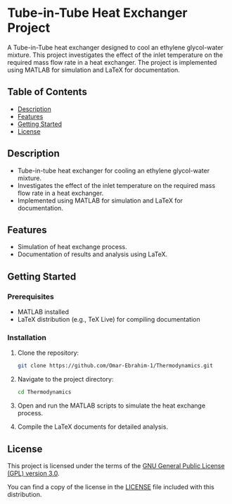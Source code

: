 # Tube-in-Tube Heat Exchanger Project

A Tube-in-Tube heat exchanger designed to cool an ethylene glycol-water mixture. This project investigates the effect of the inlet temperature on the required mass flow rate in a heat exchanger. The project is implemented using MATLAB for simulation and LaTeX for documentation.

## Table of Contents

- [Description](#description)
- [Features](#features)
- [Getting Started](#getting-started)
- [License](#license)

## Description

- Tube-in-tube heat exchanger for cooling an ethylene glycol-water mixture.
- Investigates the effect of the inlet temperature on the required mass flow rate in a heat exchanger.
- Implemented using MATLAB for simulation and LaTeX for documentation.

## Features

- Simulation of heat exchange process.
- Documentation of results and analysis using LaTeX.

## Getting Started

### Prerequisites

- MATLAB installed
- LaTeX distribution (e.g., TeX Live) for compiling documentation

### Installation

1. Clone the repository:

    ```bash
    git clone https://github.com/Omar-Ebrahim-1/Thermodynamics.git
    ```

2. Navigate to the project directory:

    ```bash
    cd Thermodynamics
    ```

3. Open and run the MATLAB scripts to simulate the heat exchange process.

4. Compile the LaTeX documents for detailed analysis.

## License

This project is licensed under the terms of the [GNU General Public License (GPL) version 3.0](LICENSE).

You can find a copy of the license in the [LICENSE](LICENSE) file included with this distribution.

